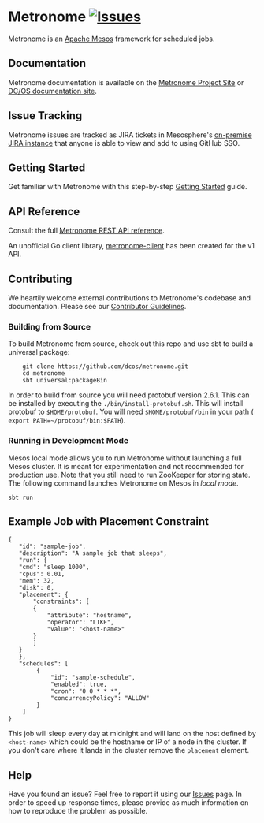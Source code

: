 # Metronome [![Issues](https://img.shields.io/badge/Issues-JIRA-ff69b4.svg?style=flat)](https://jira.mesosphere.com/projects/METRONOME/)

Metronome is an [Apache Mesos](http://mesos.apache.org) framework for scheduled jobs.


## Documentation

Metronome documentation is available on the [Metronome Project Site](https://dcos.github.io/metronome/) or [DC/OS documentation site](https://dcos.io/docs/1.10/deploying-jobs/).


## Issue Tracking
Metronome issues are tracked as JIRA tickets in Mesosphere's [on-premise JIRA instance](https://jira.mesosphere.com/projects/METRONOME/) that anyone is able to view and add to using GitHub SSO.

## Getting Started

Get familiar with Metronome with this step-by-step [Getting Started](https://dcos.io/docs/1.10/deploying-jobs/) guide.

## API Reference

Consult the full [Metronome REST API reference](http://dcos.github.io/metronome/docs/generated/api.html).

An unofficial Go client library, [metronome-client](https://github.com/mindscratch/metronome-client) has been created for the v1 API.

## Contributing

We heartily welcome external contributions to Metronome's codebase and documentation.
Please see our [Contributor Guidelines](https://dcos.github.io/metronome/docs/contributing.html).


### Building from Source

To build Metronome from source, check out this repo and use sbt to build a universal package:

        git clone https://github.com/dcos/metronome.git
        cd metronome
        sbt universal:packageBin

In order to build from source you will need protobuf version 2.6.1.  This can be installed by executing the `./bin/install-protobuf.sh`.   This will install protobuf to `$HOME/protobuf`.    You will need `$HOME/protobuf/bin` in your path ( `export PATH=~/protobuf/bin:$PATH`).

### Running in Development Mode

Mesos local mode allows you to run Metronome without launching a full Mesos
cluster. It is meant for experimentation and not recommended for production
use. Note that you still need to run ZooKeeper for storing state. The following
command launches Metronome on Mesos in *local mode*.

    sbt run


 ## Example Job with Placement Constraint

 ```
 {
    "id": "sample-job",
    "description": "A sample job that sleeps",
    "run": {
	"cmd": "sleep 1000",
	"cpus": 0.01,
	"mem": 32,
	"disk": 0,
	"placement": {
	    "constraints": [
		{
		    "attribute": "hostname",
		    "operator": "LIKE",
		    "value": "<host-name>"
		}
	    ]
	}
    },
    "schedules": [
         {
             "id": "sample-schedule",
             "enabled": true,
             "cron": "0 0 * * *",
             "concurrencyPolicy": "ALLOW"
         }
     ]
}
 ```
 This job will sleep every day at midnight and will land on the host defined by `<host-name>` which could be the hostname or IP of a node in the cluster.  If you don't care where it lands in the cluster remove the `placement`
element.

## Help

Have you found an issue? Feel free to report it using our [Issues](https://jira.mesosphere.com/browse/DCOS_OSS-1490?jql=text%20~%20%22metronome%22) page.
In order to speed up response times, please provide as much information on how to reproduce the problem as possible.
